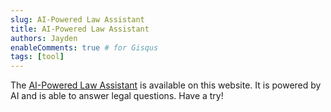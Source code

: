 ```yaml
---
slug: AI-Powered Law Assistant
title: AI-Powered Law Assistant
authors: Jayden
enableComments: true # for Gisqus
tags: [tool]
---
```


The [AI-Powered Law Assistant](https://law.zengxud.top) is available on this website. It is powered by AI and is able to answer legal questions. Have a try!
